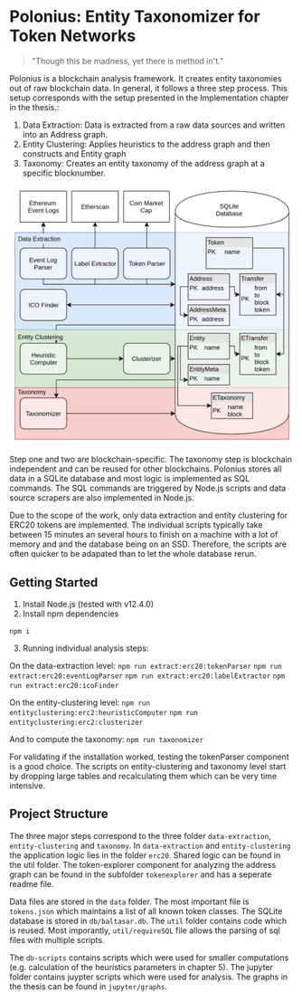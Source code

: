 # Polonius: Entity Taxonomizer for Token Networks

> "Though this be madness, yet there is method in't."

Polonius is a blockchain analysis framework. It creates entity taxonomies out of raw blockchain data. In general, it follows a three step process. This setup corresponds with the setup presented in the Implementation chapter in the thesis.:
1. Data Extraction: Data is extracted from a raw data sources and written into an Address graph.
2. Entity Clustering: Applies heuristics to the address graph and then constructs and Entity graph
3. Taxonomy: Creates an entity taxonomy of the address graph at a specific blocknumber.

![alt text](m.png "Model")

Step one and two are blockchain-specific. The taxonomy step is blockchain independent and can be reused for other blockchains. Polonius stores all data in a SQLite database and most logic is implemented as SQL commands. The SQL commands are triggered by Node.js scripts and data source scrapers are also implemented in Node.js.

Due to the scope of the work, only data extraction and entity clustering for ERC20 tokens are implemented. The individual scripts typically take between 15 minutes an several hours to finish on a machine with a lot of memory and and the database being on an SSD. Therefore, the scripts are often quicker to be adapated than to let the whole database rerun. 

## Getting Started

1. Install Node.js (tested with v12.4.0)
2. Install npm dependencies
```
npm i
```
3. Running individual analysis steps:

On the data-extraction level:
```npm run extract:erc20:tokenParser```
```npm run extract:erc20:eventLogParser```
```npm run extract:erc20:labelExtractor```
```npm run extract:erc20:icoFinder```

On the entity-clustering level:
```npm run entityclustering:erc2:heuristicComputer```
```npm run entityclustering:erc2:clusterizer```

And to compute the taxonomy:
```npm run taxonomizer```

For validating if the installation worked, testing the tokenParser component is a good choice. The scripts on entity-clustering and taxonomy level start by dropping large tables and recalculating them which can be very time intensive.

## Project Structure

The three major steps correspond to the three folder `data-extraction`, `entity-clustering` and `taxonomy`. In `data-extraction` and `entity-clustering` the application logic lies in the folder `erc20`. Shared logic can be found in the util folder. The token-explorer component for analyzing the address graph can be found in the subfolder `tokenexplorer` and has a seperate readme file.

Data files are stored in the `data` folder. The most important file is `tokens.json` which maintains a list of all known token classes. The SQLite database is stored in `db/baltasar.db`. The `util` folder contains code which is reused. Most imporantly, `util/requireSQL` file allows the parsing of sql files with multiple scripts.

The `db-scripts` contains scripts which were used for smaller computations (e.g. calculation of the heuristics parameters in chapter 5). The jupyter folder contains juypter scripts which were used for analysis. The graphs in the thesis can be found in `jupyter/graphs`.